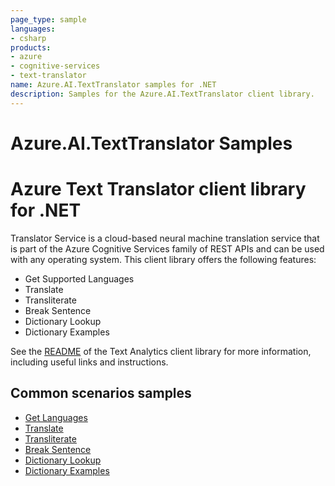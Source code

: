 ```yaml
---
page_type: sample
languages:
- csharp
products:
- azure
- cognitive-services
- text-translator
name: Azure.AI.TextTranslator samples for .NET
description: Samples for the Azure.AI.TextTranslator client library.
---
```


# Azure.AI.TextTranslator Samples

# Azure Text Translator client library for .NET

Translator Service is a cloud-based neural machine translation service that is part of the Azure Cognitive Services family of REST APIs and can be used with any operating system. This client library offers the following features:

* Get Supported Languages
* Translate
* Transliterate
* Break Sentence
* Dictionary Lookup
* Dictionary Examples

See the [README][README] of the Text Analytics client library for more information, including useful links and instructions.

## Common scenarios samples

* [Get Languages][languages_sample]
* [Translate][translate_sample]
* [Transliterate][transliterate_sample]
* [Break Sentence][breaksentence_sample]
* [Dictionary Lookup][dictionarylookup_sample]
* [Dictionary Examples][dictionaryexamples_sample]


[README]: https://github.com/Azure/azure-sdk-for-net/blob/main/sdk/texttranslator/Azure.AI.TextTranslator/README.md

[languages_sample]: https://github.com/MikeyMCZ/azure-sdk-for-net/tree/main/sdk/texttranslator/Azure.AI.TextTranslator/samples/Sample1_GetLanguages.md
[translate_sample]: https://github.com/MikeyMCZ/azure-sdk-for-net/tree/main/sdk/texttranslator/Azure.AI.TextTranslator/samples/Sample2_Translate.md
[transliterate_sample]: https://github.com/MikeyMCZ/azure-sdk-for-net/tree/main/sdk/texttranslator/Azure.AI.TextTranslator/samples/Sample3_Transliterate.md
[breaksentence_sample]: https://github.com/MikeyMCZ/azure-sdk-for-net/tree/main/sdk/texttranslator/Azure.AI.TextTranslator/samples/Sample4_BreakSentence.md
[dictionarylookup_sample]: https://github.com/MikeyMCZ/azure-sdk-for-net/tree/main/sdk/texttranslator/Azure.AI.TextTranslator/samples/Sample5_DictionaryLookup.md
[dictionaryexamples_sample]: https://github.com/MikeyMCZ/azure-sdk-for-net/tree/main/sdk/texttranslator/Azure.AI.TextTranslator/samples/Sample6_DictionaryExamples.md
